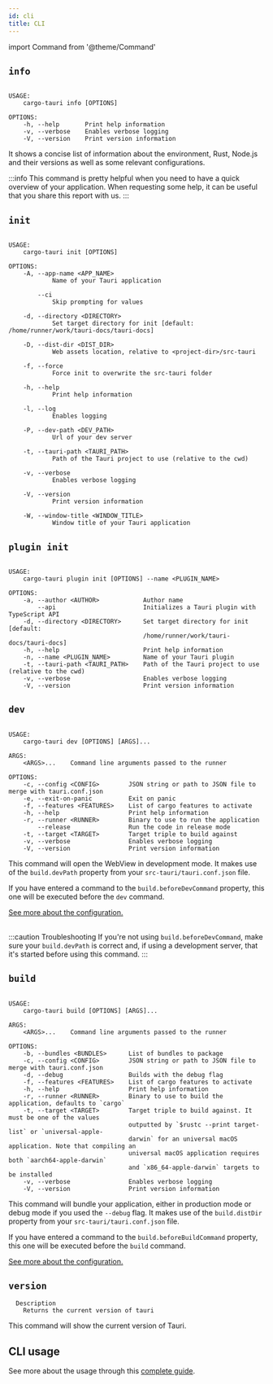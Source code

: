 ```yaml
---
id: cli
title: CLI
---
```


import Command from '@theme/Command'

## `info`

<Command name="info" />

```

USAGE:
    cargo-tauri info [OPTIONS]

OPTIONS:
    -h, --help       Print help information
    -v, --verbose    Enables verbose logging
    -V, --version    Print version information
```

It shows a concise list of information about the environment, Rust, Node.js and their versions as well as some relevant configurations.

:::info
This command is pretty helpful when you need to have a quick overview of your application. When requesting some help, it can be useful that you share this report with us.
:::

## `init`

<Command name="init" />

```

USAGE:
    cargo-tauri init [OPTIONS]

OPTIONS:
    -A, --app-name <APP_NAME>
            Name of your Tauri application

        --ci
            Skip prompting for values

    -d, --directory <DIRECTORY>
            Set target directory for init [default: /home/runner/work/tauri-docs/tauri-docs]

    -D, --dist-dir <DIST_DIR>
            Web assets location, relative to <project-dir>/src-tauri

    -f, --force
            Force init to overwrite the src-tauri folder

    -h, --help
            Print help information

    -l, --log
            Enables logging

    -P, --dev-path <DEV_PATH>
            Url of your dev server

    -t, --tauri-path <TAURI_PATH>
            Path of the Tauri project to use (relative to the cwd)

    -v, --verbose
            Enables verbose logging

    -V, --version
            Print version information

    -W, --window-title <WINDOW_TITLE>
            Window title of your Tauri application
```

## `plugin init`

<Command name="plugin init" />

```

USAGE:
    cargo-tauri plugin init [OPTIONS] --name <PLUGIN_NAME>

OPTIONS:
    -a, --author <AUTHOR>            Author name
        --api                        Initializes a Tauri plugin with TypeScript API
    -d, --directory <DIRECTORY>      Set target directory for init [default:
                                     /home/runner/work/tauri-docs/tauri-docs]
    -h, --help                       Print help information
    -n, --name <PLUGIN_NAME>         Name of your Tauri plugin
    -t, --tauri-path <TAURI_PATH>    Path of the Tauri project to use (relative to the cwd)
    -v, --verbose                    Enables verbose logging
    -V, --version                    Print version information
```

## `dev`

<Command name="dev" />

```

USAGE:
    cargo-tauri dev [OPTIONS] [ARGS]...

ARGS:
    <ARGS>...    Command line arguments passed to the runner

OPTIONS:
    -c, --config <CONFIG>        JSON string or path to JSON file to merge with tauri.conf.json
    -e, --exit-on-panic          Exit on panic
    -f, --features <FEATURES>    List of cargo features to activate
    -h, --help                   Print help information
    -r, --runner <RUNNER>        Binary to use to run the application
        --release                Run the code in release mode
    -t, --target <TARGET>        Target triple to build against
    -v, --verbose                Enables verbose logging
    -V, --version                Print version information
```

This command will open the WebView in development mode. It makes use of the `build.devPath` property from your `src-tauri/tauri.conf.json` file.

If you have entered a command to the `build.beforeDevCommand` property, this one will be executed before the `dev` command.

<a href="/api/config#build">See more about the configuration.</a><br/><br/>

:::caution Troubleshooting
If you're not using `build.beforeDevCommand`, make sure your `build.devPath` is correct and, if using a development server, that it's started before using this command.
:::

## `build`

<Command name="build" />

```

USAGE:
    cargo-tauri build [OPTIONS] [ARGS]...

ARGS:
    <ARGS>...    Command line arguments passed to the runner

OPTIONS:
    -b, --bundles <BUNDLES>      List of bundles to package
    -c, --config <CONFIG>        JSON string or path to JSON file to merge with tauri.conf.json
    -d, --debug                  Builds with the debug flag
    -f, --features <FEATURES>    List of cargo features to activate
    -h, --help                   Print help information
    -r, --runner <RUNNER>        Binary to use to build the application, defaults to `cargo`
    -t, --target <TARGET>        Target triple to build against. It must be one of the values
                                 outputted by `$rustc --print target-list` or `universal-apple-
                                 darwin` for an universal macOS application. Note that compiling an
                                 universal macOS application requires both `aarch64-apple-darwin`
                                 and `x86_64-apple-darwin` targets to be installed
    -v, --verbose                Enables verbose logging
    -V, --version                Print version information
```

This command will bundle your application, either in production mode or debug mode if you used the `--debug` flag. It makes use of the `build.distDir` property from your `src-tauri/tauri.conf.json` file.

If you have entered a command to the `build.beforeBuildCommand` property, this one will be executed before the `build` command.

<a href="/api/config#build">See more about the configuration.</a>

## `version`

<Command name="--version" />

```
  Description
    Returns the current version of tauri
```

This command will show the current version of Tauri.

## CLI usage

See more about the usage through this [complete guide](/guides/development/development-cycle).
